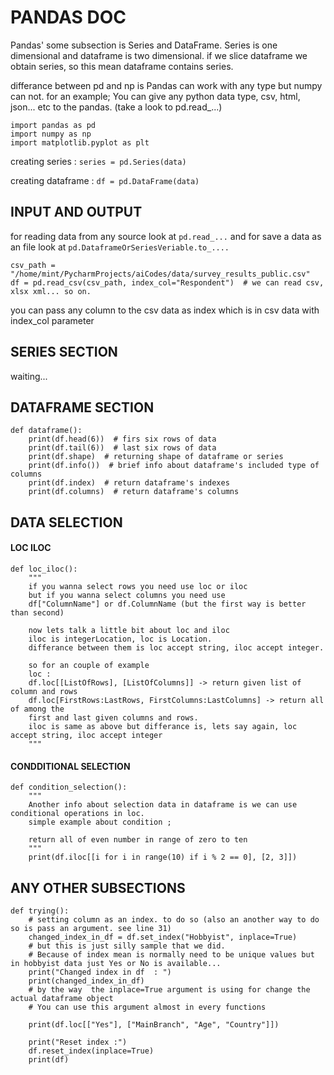 # PANDAS DOC

Pandas' some subsection is Series and DataFrame.
Series is one dimensional and dataframe is two dimensional.
if we slice dataframe we obtain series, so this mean dataframe contains series.

differance between pd and np is Pandas can work with any type but numpy can not.
for an example;
You can give any python data type, csv, html, json... etc to the pandas. (take a look to pd.read_...)

```
import pandas as pd
import numpy as np
import matplotlib.pyplot as plt
```

creating series :
```series = pd.Series(data)```

creating dataframe :
```df = pd.DataFrame(data)```


## INPUT AND OUTPUT

for reading data from any source look at ```pd.read_...```
and for save a data as an file look at ```pd.DataframeOrSeriesVeriable.to_....```

```
csv_path = "/home/mint/PycharmProjects/aiCodes/data/survey_results_public.csv"
df = pd.read_csv(csv_path, index_col="Respondent")  # we can read csv, xlsx xml... so on.
```
you can pass any column to the csv data as index which is in csv data with index_col parameter


## SERIES SECTION
waiting...


## DATAFRAME SECTION
```
def dataframe():
    print(df.head(6))  # firs six rows of data
    print(df.tail(6))  # last six rows of data
    print(df.shape)  # returning shape of dataframe or series
    print(df.info())  # brief info about dataframe's included type of columns
    print(df.index)  # return dataframe's indexes
    print(df.columns)  # return dataframe's columns
```

## DATA SELECTION

#### LOC ILOC
```
def loc_iloc():
    """
    if you wanna select rows you need use loc or iloc
    but if you wanna select columns you need use
    df["ColumnName"] or df.ColumnName (but the first way is better than second) 

    now lets talk a little bit about loc and iloc
    iloc is integerLocation, loc is Location.
    differance between them is loc accept string, iloc accept integer.

    so for an couple of example
    loc :
    df.loc[[ListOfRows], [ListOfColumns]] -> return given list of column and rows
    df.loc[FirstRows:LastRows, FirstColumns:LastColumns] -> return all of among the
    first and last given columns and rows.
    iloc is same as above but differance is, lets say again, loc accept string, iloc accept integer
    """
```

#### CONDDITIONAL SELECTION
```
def condition_selection():
    """
    Another info about selection data in dataframe is we can use conditional operations in loc.
    simple example about condition ;

    return all of even number in range of zero to ten
    """
    print(df.iloc[[i for i in range(10) if i % 2 == 0], [2, 3]])
```



## ANY OTHER SUBSECTIONS
```
def trying():
    # setting column as an index. to do so (also an another way to do so is pass an argument. see line 31)
    changed_index_in_df = df.set_index("Hobbyist", inplace=True)
    # but this is just silly sample that we did.
    # Because of index mean is normally need to be unique values but in hobbyist data just Yes or No is available...
    print("Changed index in df  : ")
    print(changed_index_in_df)
    # by the way  the inplace=True argument is using for change the actual dataframe object
    # You can use this argument almost in every functions

    print(df.loc[["Yes"], ["MainBranch", "Age", "Country"]])

    print("Reset index :")
    df.reset_index(inplace=True)
    print(df)
```






